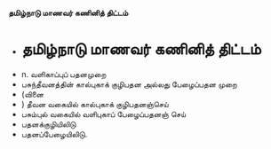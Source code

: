 **தமிழ்நாடு மாணவர் கணினித் திட்டம்**
- # தமிழ்நாடு மாணவர் கணினித் திட்டம்
- n. வளிகாப்புப் பதனமுறை
- பசுந்தீவனத்தின் கால்புகாக் குழிபதன அல்லது பேழைப்பதன முறை
- (வினை
- )  தீவன வகையில் கால்புகாக் குழிபதனஞ்செய்
- பசும்புல் வகையில் வளிபுகாப் பேழைப்பதனஞ் செய்
- பதனக்குழியிலிடு
- பதனப்பேழையிலிடு.

